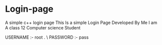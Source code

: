 # Login-page
A simple c++ login page
This Is a simple Login Page Developed By Me 
I am A class 12 Computer science Student

USERNAME :- root .
\\ PASSWORD :- pass


